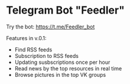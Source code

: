 # Telegram Bot "Feedler"

Try the bot: https://t.me/Feedler_bot

Features in v.0.1:
- Find RSS feeds
- Subscription to RSS feeds
- Updating susbscriptions once per hour
- Read news by the top resources in real time
- Browse pictures in the top VK groups
